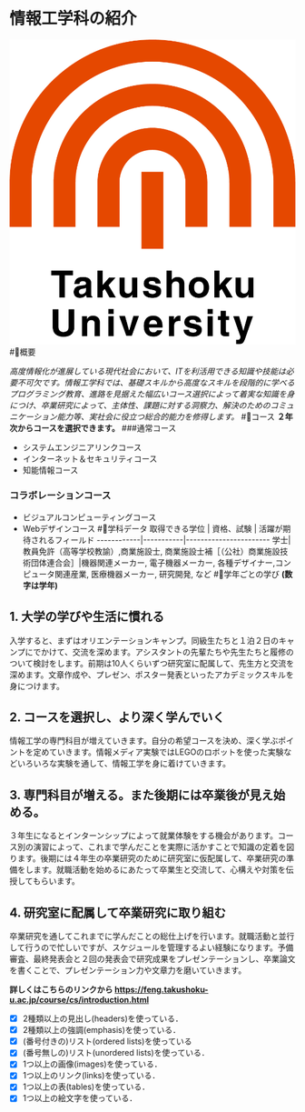 # 情報工学科の紹介
<!-- Markdown記法を使って学科の紹介ページを作る -->
![logo](logo.png)
#🍊概要

*高度情報化が進展している現代社会において、ITを利活用できる知識や技能は必要不可欠です。情報工学科では、基礎スキルから高度なスキルを段階的に学べるプログラミング教育、進路を見据えた幅広いコース選択によって着実な知識を身につけ、卒業研究によって、主体性、課題に対する洞察力、解決のためのコミュニケーション能力等、実社会に役立つ総合的能力を修得します。*
#🍊コース
__２年次からコースを選択できます。__
###通常コース
* システムエンジニアリンクコース
* インターネット＆セキュリティコース
* 知能情報コース
### コラボレーションコース
* ビジュアルコンピューティングコース
* Webデザインコース
#🍊学科データ
取得できる学位 | 資格、試験 | 活躍が期待されるフィールド
------------|-----------|-----------------------
学士|教員免許（高等学校教諭）,商業施設士, 商業施設士補［（公社）商業施設技術団体連合会］|機器関連メーカー, 電子機器メーカー, 各種デザイナー,コンピュータ関連産業, 医療機器メーカー, 研究開発, など
#🍊学年ごとの学び
__(数字は学年)__
## 1. 大学の学びや生活に慣れる
入学すると、まずはオリエンテーションキャンプ。同級生たちと１泊２日のキャンプにでかけて、交流を深めます。アシスタントの先輩たちや先生たちと履修のついて検討をします。前期は10人くらいずつ研究室に配属して、先生方と交流を深めます。文章作成や、プレゼン、ポスター発表といったアカデミックスキルを身につけます。
## 2. コースを選択し、より深く学んでいく
情報工学の専門科目が増えていきます。自分の希望コースを決め、深く学ぶポイントを定めていきます。情報メディア実験ではLEGOのロボットを使った実験などいろいろな実験を通して、情報工学を身に着けていきます。
## 3. 専門科目が増える。また後期には卒業後が見え始める。
３年生になるとインターンシップによって就業体験をする機会があります。コース別の演習によって、これまで学んだことを実際に活かすことで知識の定着を図ります。後期には４年生の卒業研究のために研究室に仮配属して、卒業研究の準備をします。就職活動を始めるにあたって卒業生と交流して、心構えや対策を伝授してもらいます。
## 4. 研究室に配属して卒業研究に取り組む
卒業研究を通してこれまでに学んだことの総仕上げを行います。就職活動と並行して行うので忙しいですが、スケジュールを管理するよい経験になります。予備審査、最終発表会と２回の発表会で研究成果をプレゼンテーションし、卒業論文を書くことで、プレゼンテーション力や文章力を磨いていきます。

__詳しくはこちらのリンクから https://feng.takushoku-u.ac.jp/course/cs/introduction.html__






<!-- この部分より上に記述を追加して下のチェックボックスで確認する -->
- [x] 2種類以上の見出し(headers)を使っている．
- [x] 2種類以上の強調(emphasis)を使っている．
- [x] (番号付きの)リスト(ordered lists)を使っている
- [x] (番号無しの)リスト(unordered lists)を使っている．
- [x] 1つ以上の画像(images)を使っている．
- [X] 1つ以上のリンク(links)を使っている．
- [x] 1つ以上の表(tables)を使っている．
- [x] 1つ以上の絵文字を使っている．
